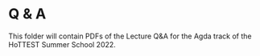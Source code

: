 # Q & A

This folder will contain PDFs of the Lecture Q&A
for the Agda track of the HoTTEST Summer School
2022.